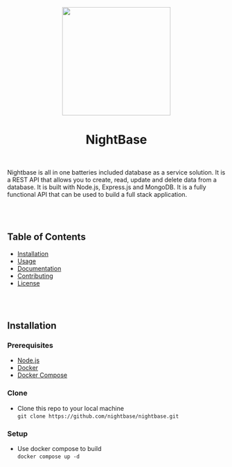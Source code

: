 <div align="center">
    <img src="https://i.imgur.com/lIyPUA9.png" width="250" height="250"/>
</div>

<div align="center">
    <h1>NightBase</h1>
</div>
<br>

Nightbase is all in one batteries included database as a service solution. It is a REST API that allows you to create, read, update and delete data from a database. It is built with Node.js, Express.js and MongoDB. It is a fully functional API that can be used to build a full stack application.

<br><br>

## Table of Contents

- [Installation](#installation)
- [Usage](#usage)
- [Documentation](#documentation)
- [Contributing](#contributing)
- [License](https://github.com/NightBase/NightBase/blob/main/LICENSE)

<br><br>

## Installation

### Prerequisites

- [Node.js](https://nodejs.org/en/)
- [Docker](https://www.docker.com/)
- [Docker Compose](https://docs.docker.com/compose/)

### Clone

- Clone this repo to your local machine <br>
```git clone https://github.com/nightbase/nightbase.git ```

### Setup

- Use docker compose to build <br>
```docker compose up -d```


<br><br>